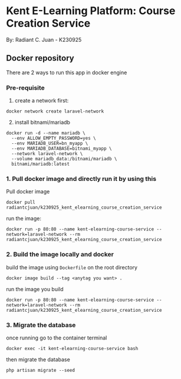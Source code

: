 # Kent E-Learning Platform: Course Creation Service
By: Radiant C. Juan - K230925


## Docker repository
There are 2 ways to run this app in docker engine

### Pre-requisite
1. create a network first:
```
docker network create laravel-network
```

2. install bitnami/mariadb
```
docker run -d --name mariadb \
  --env ALLOW_EMPTY_PASSWORD=yes \
  --env MARIADB_USER=bn_myapp \
  --env MARIADB_DATABASE=bitnami_myapp \
  --network laravel-network \
  --volume mariadb_data:/bitnami/mariadb \
  bitnami/mariadb:latest
```


### 1. Pull docker image and directly run it by using this 

Pull docker image
```
docker pull radiantcjuan/k230925_kent_elearning_course_creation_service
```

run the image:
```
docker run -p 80:80 --name kent-elearning-course-service --network=laravel-network --rm radiantcjuan/k230925_kent_elearning_course_creation_service
```

### 2. Build the image locally and docker

build the image using `Dockerfile` on the root directory
```
docker image build --tag <anytag you want> .
```

run the image you build
```
docker run -p 80:80 --name kent-elearning-course-service --network=laravel-network --rm radiantcjuan/k230925_kent_elearning_course_creation_service
```

### 3. Migrate the database
once running go to the container terminal
```
docker exec -it kent-elearning-course-service bash
```

then migrate the database

```
php artisan migrate --seed
```
